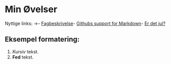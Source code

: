 # Min Øvelser
 Nyttige links:
 →- [Fagbeskrivelse](https://odin.sdu.dk/sitecore/index.php?a=fagbesk&id=111413&lang=da)- [Githubs support for
 Markdown](https://docs.github.com/en/get-started/writing-on-github/getting-started-with-writing-and-formatting-on-github/basic-writing-and-formatting-syntax)- [Er det jul?](https://isitchristmas.com)
 ## Eksempel formatering:
 1. *Kursiv* tekst.
 2. **Fed** tekst.